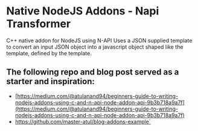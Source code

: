 # Native NodeJS Addons - Napi Transformer

C++ native addon for NodeJS using N-API
Uses a JSON supplied template to convert an input JSON object into a javascript object shaped like the template, defined by the template.

## The following repo and blog post served as a starter and inspiration:
- [https://medium.com/@atulanand94/beginners-guide-to-writing-nodejs-addons-using-c-and-n-api-node-addon-api-9b3b718a9a7f](https://medium.com/@atulanand94/beginners-guide-to-writing-nodejs-addons-using-c-and-n-api-node-addon-api-9b3b718a9a7f)
- https://github.com/master-atul/blog-addons-example`
